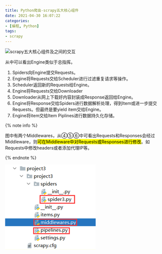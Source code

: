 ```yaml
---
title: Python爬虫-scrapy五大核心组件
date: 2021-04-30 16:07:22
categories:
- [编程, Python]
tags:
- scrapy
---
```


![scrapy五大核心组件及之间的交互](https://docs.scrapy.org/en/latest/_images/scrapy_architecture_02.png)

从中可以看出Engine类似于总指挥。

1. Spiders向Engine提交Requests。
2. Engine将Requests交给Scheduler进行过滤重复请求等操作。
3. Scheduler返回新的Requests给Engine。
4. Engine将Requests交给Downloader
5. Downloader从网上下载好内容封装成Response返回给Engine。
6. Engine将Response交给Spiders进行数据解析处理，得到Item或进一步提交Requests。但最终是要yield item交给Engine。
7. Engine将item交给Item Piplines进行数据持久化存储。

{% note info %}

图中有两个Middlewares，从④⑤⑥中可看出Requests和Responses会经过Middleware，则<mark>可在Middleware中对Requests或Responses进行修改</mark>。如Requests中修改headers或者添加代理IP等。

{% endnote %}

![项目中能看到并修改逻辑的组件](https://raw.githubusercontent.com/safeanimal/PicGo/main/img/image-20210430162316891.png)

